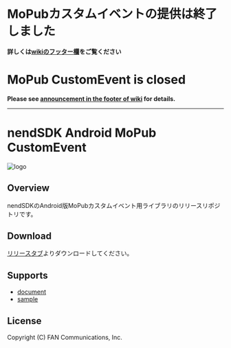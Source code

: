 # MoPubカスタムイベントの提供は終了しました

**詳しくは[wikiのフッター欄](https://github.com/fan-ADN/nendSDK-Android-MoPub-CustomEvent/wiki)をご覧ください**

# MoPub CustomEvent is closed

**Please see [announcement in the footer of wiki](https://github.com/fan-ADN/nendSDK-Android-MoPub-CustomEvent/wiki) for details.**

---

# nendSDK Android MoPub CustomEvent

![logo](https://user-images.githubusercontent.com/9563381/31269103-17daebce-aaba-11e7-9899-742435c4ef20.png)

## Overview

nendSDKのAndroid版MoPubカスタムイベント用ライブラリのリリースリポジトリです。

## Download

[リリースタブ](https://github.com/fan-ADN/nendSDK-Android-MoPub-CustomEvent-pub/releases)よりダウンロードしてください。

## Supports

* [document](https://github.com/fan-ADN/nendSDK-Android-MoPub-CustomEvent/wiki)
* [sample](https://github.com/fan-ADN/nendSDK-Android-MoPub-CustomEvent/)

## License

Copyright (C) FAN Communications, Inc.
